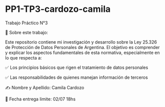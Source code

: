 # PP1-TP3-cardozo-camila

Trabajo Práctico N°3

📌 Sobre este trabajo:

Este repositorio contiene mi investigación y desarrollo sobre la Ley 25.326 de Protección de Datos Personales de Argentina. 
El objetivo es comprender y explicar los aspectos fundamentales de esta normativa, especialmente en lo que respecta a:

✅ Los principios básicos que rigen el tratamiento de datos personales

✅ Las responsabilidades de quienes manejan información de terceros


✍️ Nombre y Apellido: Camila Cardozo

📅 Fecha entrega limite: 02/07 18hs
